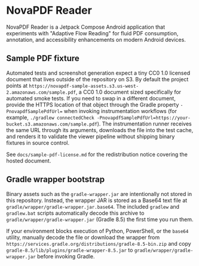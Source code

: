 # NovaPDF Reader

NovaPDF Reader is a Jetpack Compose Android application that experiments with "Adaptive Flow Reading" for fluid PDF consumption,
annotation, and accessibility enhancements on modern Android devices.

## Sample PDF fixture

Automated tests and screenshot generation expect a tiny CC0 1.0 licensed document that lives outside of the repository on S3.
By default the project points at `https://novapdf-sample-assets.s3.us-west-2.amazonaws.com/sample.pdf`, a CC0 1.0 document sized
specifically for automated smoke tests. If you need to swap in a different document, provide the HTTPS location of that object
through the Gradle property `-PnovapdfSamplePdfUrl=` when invoking instrumentation workflows (for example,
`./gradlew connectedCheck -PnovapdfSamplePdfUrl=https://your-bucket.s3.amazonaws.com/sample.pdf`). The instrumentation runner
receives the same URL through its arguments, downloads the file into the test cache, and renders it to validate the viewer
pipeline without shipping binary fixtures in source control.

See `docs/sample-pdf-license.md` for the redistribution notice covering the hosted document.

## Gradle wrapper bootstrap

Binary assets such as the `gradle-wrapper.jar` are intentionally not stored in this repository. Instead, the wrapper JAR is stored
as a Base64 text file at `gradle/wrapper/gradle-wrapper.jar.base64`. The included `gradlew` and `gradlew.bat` scripts automatically
decode this archive to `gradle/wrapper/gradle-wrapper.jar` (Gradle 8.5) the first time you run them.

If your environment blocks execution of Python, PowerShell, or the `base64` utility, manually decode the file or download the wrapper
from `https://services.gradle.org/distributions/gradle-8.5-bin.zip` and copy `gradle-8.5/lib/plugins/gradle-wrapper-8.5.jar`
to `gradle/wrapper/gradle-wrapper.jar` before invoking Gradle.
